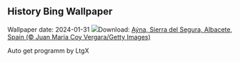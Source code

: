 ## History Bing Wallpaper
Wallpaper date: 2024-01-31
![](https://www.bing.com/th?id=OHR.AlbaceteSpain_EN-CA6620755478_UHD.jpg&w=1000)Download: [Aýna, Sierra del Segura, Albacete, Spain (© Juan Maria Coy Vergara/Getty Images)](https://www.bing.com/th?id=OHR.AlbaceteSpain_EN-CA6620755478_UHD.jpg)

Auto get programm by LtgX
